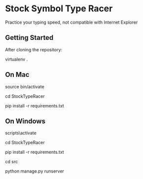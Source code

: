 # Stock Symbol Type Racer

Practice your typing speed, not compatible with Internet Explorer

## Getting Started

After cloning the repository:

virtualenv .

## On Mac
source bin/activate

cd StockTypeRacer

pip install -r requirements.txt

## On Windows
scripts\activate

cd StockTypeRacer

pip install -r requirements.txt

cd src 

python manage.py runserver
